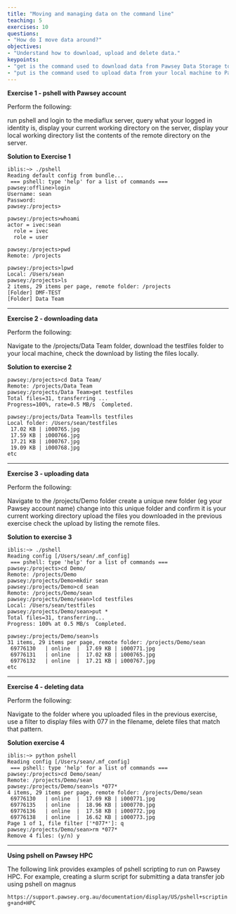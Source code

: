 ```yaml
---
title: "Moving and managing data on the command line"
teaching: 5
exercises: 10
questions:
- "How do I move data around?"
objectives:
- "Understand how to download, upload and delete data."
keypoints:
- "get is the command used to download data from Pawsey Data Storage to your local machine"
- "put is the command used to upload data from your local machine to Pawsey Data Storage"
---
```


**Exercise 1 - pshell with Pawsey account**

Perform the following:

run pshell and login to the mediaflux server,
query what your logged in identity is,
display your current working directory on the server,
display your local working directory
list the contents of the remote directory on the server.

**Solution to Exercise 1**
```
iblis:~> ./pshell
Reading default config from bundle...
 === pshell: type 'help' for a list of commands ===
pawsey:offline>login
Username: sean
Password:
pawsey:/projects>
```

```
pawsey:/projects>whoami
actor = ivec:sean
  role = ivec
  role = user
```
```
pawsey:/projects>pwd
Remote: /projects
```
```
pawsey:/projects>lpwd
Local: /Users/sean
pawsey:/projects>ls
2 items, 29 items per page, remote folder: /projects
[Folder] DMF-TEST
[Folder] Data Team
```
---
**Exercise 2 - downloading data**

Perform the following:

Navigate to the /projects/Data Team folder,
download the testfiles folder to your local machine,
check the download by listing the files locally.

**Solution to exercise 2**
```
pawsey:/projects>cd Data Team/
Remote: /projects/Data Team
pawsey:/projects/Data Team>get testfiles
Total files=31, transferring ...
Progress=100%, rate=0.5 MB/s  Completed.
```
```
pawsey:/projects/Data Team>lls testfiles
Local folder: /Users/sean/testfiles
 17.02 KB | i000765.jpg
 17.59 KB | i000766.jpg
 17.21 KB | i000767.jpg
 19.09 KB | i000768.jpg
etc
```
---
**Exercise 3 - uploading data**

Perform the following:

Navigate to the /projects/Demo folder
create a unique new folder (eg your Pawsey account name)
change into this unique folder and confirm it is your current working directory
upload the files you downloaded in the previous exercise
check the upload by listing the remote files.

**Solution to exercise 3**
```
iblis:~> ./pshell
Reading config [/Users/sean/.mf_config]
 === pshell: type 'help' for a list of commands ===
pawsey:/projects>cd Demo/
Remote: /projects/Demo
pawsey:/projects/Demo>mkdir sean
pawsey:/projects/Demo>cd sean
Remote: /projects/Demo/sean
pawsey:/projects/Demo/sean>lcd testfiles
Local: /Users/sean/testfiles
pawsey:/projects/Demo/sean>put *
Total files=31, transferring...
Progress: 100% at 0.5 MB/s  Completed.
```
```
pawsey:/projects/Demo/sean>ls
31 items, 29 items per page, remote folder: /projects/Demo/sean
 69776130   | online  |  17.69 KB | i000771.jpg
 69776131   | online  |  17.02 KB | i000765.jpg
 69776132   | online  |  17.21 KB | i000767.jpg
etc
```
---
**Exercise 4 - deleting data**

Perform the following:

Navigate to the folder where you uploaded files in the previous exercise,
use a filter to display files with 077 in the filename,
delete files that match that pattern.

**Solution exercise 4**
```
iblis:~> python pshell
Reading config [/Users/sean/.mf_config]
 === pshell: type 'help' for a list of commands ===
pawsey:/projects>cd Demo/sean/
Remote: /projects/Demo/sean
pawsey:/projects/Demo/sean>ls *077*
4 items, 29 items per page, remote folder: /projects/Demo/sean
 69776130   | online  |  17.69 KB | i000771.jpg
 69776135   | online  |  18.96 KB | i000770.jpg
 69776136   | online  |  17.58 KB | i000772.jpg
 69776138   | online  |  16.62 KB | i000773.jpg
Page 1 of 1, file filter ['*077*']: q
pawsey:/projects/Demo/sean>rm *077*
Remove 4 files: (y/n) y
```

-----

**Using pshell on Pawsey HPC**

The following link provides examples of pshell scripting to run on Pawsey HPC.  For example, creating a slurm script 
for submitting a data transfer job using pshell on magnus 

```https://support.pawsey.org.au/documentation/display/US/pshell+scripting+and+HPC```
